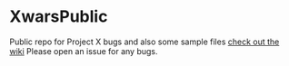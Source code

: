 # XwarsPublic
Public repo for Project X bugs and also some sample files
[check out the wiki](https://github.com/Squatnet/XwarsPublic/wiki)
Please open an issue for any bugs. 
